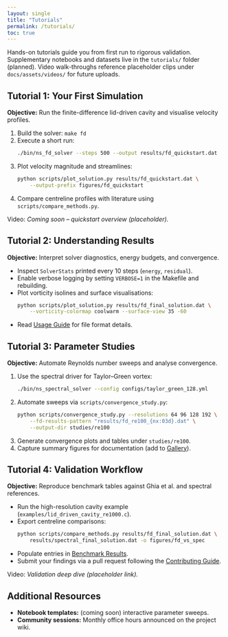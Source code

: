 ```yaml
---
layout: single
title: "Tutorials"
permalink: /tutorials/
toc: true
---
```


Hands-on tutorials guide you from first run to rigorous validation. Supplementary notebooks and datasets live in the `tutorials/` folder (planned). Video walk-throughs reference placeholder clips under `docs/assets/videos/` for future uploads.

## Tutorial 1: Your First Simulation

**Objective:** Run the finite-difference lid-driven cavity and visualise velocity profiles.

1. Build the solver: `make fd`
2. Execute a short run:
   ```bash
   ./bin/ns_fd_solver --steps 500 --output results/fd_quickstart.dat
   ```
3. Plot velocity magnitude and streamlines:
   ```bash
   python scripts/plot_solution.py results/fd_quickstart.dat \
       --output-prefix figures/fd_quickstart
   ```
4. Compare centreline profiles with literature using `scripts/compare_methods.py`.

<div class="video-callout">
  <span>Video:</span> <em>Coming soon – quickstart overview (placeholder).</em>
</div>

## Tutorial 2: Understanding Results

**Objective:** Interpret solver diagnostics, energy budgets, and convergence.

- Inspect `SolverStats` printed every 10 steps (`energy`, `residual`).
- Enable verbose logging by setting `VERBOSE=1` in the Makefile and rebuilding.
- Plot vorticity isolines and surface visualisations:
  ```bash
  python scripts/plot_solution.py results/fd_final_solution.dat \
      --vorticity-colormap coolwarm --surface-view 35 -60
  ```
- Read [Usage Guide](/usage-guide/) for file format details.

## Tutorial 3: Parameter Studies

**Objective:** Automate Reynolds number sweeps and analyse convergence.

1. Use the spectral driver for Taylor–Green vortex:
   ```bash
   ./bin/ns_spectral_solver --config configs/taylor_green_128.yml
   ```
2. Automate sweeps via `scripts/convergence_study.py`:
   ```bash
   python scripts/convergence_study.py --resolutions 64 96 128 192 \
       --fd-results-pattern "results/fd_re100_{nx:03d}.dat" \
       --output-dir studies/re100
   ```
3. Generate convergence plots and tables under `studies/re100`.
4. Capture summary figures for documentation (add to [Gallery](/gallery/)).

## Tutorial 4: Validation Workflow

**Objective:** Reproduce benchmark tables against Ghia et al. and spectral references.

- Run the high-resolution cavity example (`examples/lid_driven_cavity_re1000.c`).
- Export centreline comparisons:
  ```bash
  python scripts/compare_methods.py results/fd_final_solution.dat \
      results/spectral_final_solution.dat -o figures/fd_vs_spec
  ```
- Populate entries in [Benchmark Results](/benchmark-results/).
- Submit your findings via a pull request following the [Contributing Guide](/contributing/).

<div class="video-callout">
  <span>Video:</span> <em>Validation deep dive (placeholder link).</em>
</div>

## Additional Resources

- **Notebook templates:** (coming soon) interactive parameter sweeps.
- **Community sessions:** Monthly office hours announced on the project wiki.
